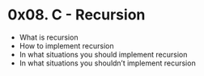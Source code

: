 # 0x08. C - Recursion
* What is recursion
* How to implement recursion
* In what situations you should implement recursion
* In what situations you shouldn’t implement recursion
